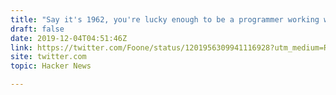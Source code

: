 ```yaml
---
title: "Say it's 1962, you're lucky enough to be a programmer working with an IBM 7090"
draft: false
date: 2019-12-04T04:51:46Z
link: https://twitter.com/Foone/status/1201956309941116928?utm_medium=RSS&utm_source=hune
site: twitter.com
topic: Hacker News  

---
```

